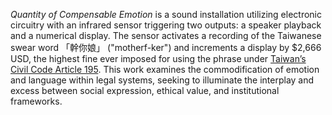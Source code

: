 *Quantity of Compensable Emotion* is a sound installation utilizing electronic circuitry with an infrared sensor triggering two outputs: a speaker playback and a numerical display. The sensor activates a recording of the Taiwanese swear word 「幹你娘」 ("motherf-ker") and increments a display by $2,666 USD, the highest fine ever imposed for using the phrase under [Taiwan’s Civil Code Article 195](https://law.moj.gov.tw/ENG/LawClass/LawSearchContent.aspx?pcode=B0000001&norge=195). This work examines the commodification of emotion and language within legal systems, seeking to illuminate the interplay and excess between social expression, ethical value, and institutional frameworks.